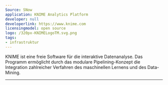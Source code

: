 ```yaml
---
Source: SNow
application: KNIME Analytics Platform
developer: null
developerlink: https://www.knime.com
licensingmodel: open source
logo: /320px-KNIMELogoTM.svg.png
tags:
- infrastruktur
---
```

KNIME ist eine freie Software für die interaktive Datenanalyse. Das Programm ermöglicht durch das modulare Pipelining-Konzept die Integration zahlreicher Verfahren des maschinellen Lernens und des Data-Mining. 

---
